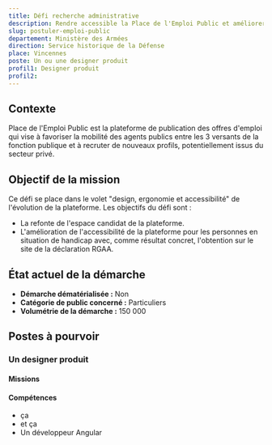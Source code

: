 ```yaml
---
title: Défi recherche administrative
description: Rendre accessible la Place de l'Emploi Public et améliorer le parcours candidat
slug: postuler-emploi-public
departement: Ministère des Armées
direction: Service historique de la Défense
place: Vincennes
poste: Un ou une designer produit
profil1: Designer produit
profil2:
---
```


## Contexte
Place de l'Emploi Public est la plateforme de publication des offres d'emploi qui vise à favoriser la mobilité des agents publics entre les 3 versants de la fonction publique et à recruter de nouveaux profils, potentiellement issus du secteur privé.

## Objectif de la mission
Ce défi se place dans le volet "design, ergonomie et accessibilité" de l'évolution de la plateforme. Les objectifs du défi sont :
- La refonte de l'espace candidat de la plateforme. 
- L'amélioration de l'accessibilité de la plateforme pour les personnes en situation de handicap avec, comme résultat concret, l'obtention sur le site de la déclaration RGAA.

## État actuel de la démarche
- **Démarche dématérialisée :** Non
- **Catégorie de public concerné :** Particuliers
- **Volumétrie de la démarche :** 150 000

## Postes à pourvoir

### Un designer produit
#### Missions


#### Compétences
- ça
- et ça
- Un développeur Angular